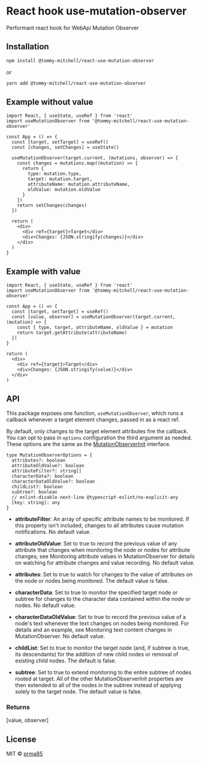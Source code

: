 # React hook use-mutation-observer

Performant react hook for WebApi Mutation Observer

## Installation

```bash
npm install @tommy-mitchell/react-use-mutation-observer
```

or

```bash
yarn add @tommy-mitchell/react-use-mutation-observer
```

## Example without value

```tsx
import React, { useState, useRef } from 'react'
import useMutationObserver from '@tommy-mitchell/react-use-mutation-observer'

const App = () => {
  const [target, setTarget] = useRef()
  const [changes, setChanges] = useState()

  useMutationObserver(target.current, (mutations, observer) => {
    const changes = mutations.map((mutation) => {
      return {
        type: mutation.type,
        target: mutation.target,
        attributeName: mutation.attributeName,
        oldValue: mutation.oldValue
      }
    })
    return setChanges(changes)
  })

  return (
    <div>
      <div ref={target}>Target</div>
      <div>Changes: {JSON.stringify(changes)}</div>
    </div>
  )
}
```

## Example with value

```tsx
import React, { useState, useRef } from 'react'
import useMutationObserver from '@tommy-mitchell/react-use-mutation-observer'

const App = () => {
  const [target, setTarget] = useRef()
  const [value, observer] = useMutationObserver(target.current, (mutation) => {
    const { type, target, attributeName, oldValue } = mutation
    return target.getAttribute(attributeName)
  })
}

return (
  <div>
    <div ref={target}>Target</div>
    <div>Changes: {JSON.stringify(value)}</div>
  </div>
)
```

## API

This package exposes one function, `useMutationObserver`, which runs a callback whenever a target element changes, passed in as a react ref.

By default, only changes to the target element attributes fire the callback. You can opt to pass in `options` configuration the third argument as needed. These options are the same as the [MutationObserverInit](https://developer.mozilla.org/en-US/docs/Web/API/MutationObserverInit) interface.

```tsx
type MutationObserverOptions = {
  attributes?: boolean
  attributeOldValue?: boolean
  attributeFilter?: string[]
  characterData?: boolean
  characterDataOldValue?: boolean
  childList?: boolean
  subtree?: boolean
  // eslint-disable-next-line @typescript-eslint/no-explicit-any
  [key: string]: any
}
```

- **attributeFilter**: An array of specific attribute names to be monitored. If this property isn't included, changes to all attributes cause mutation notifications. No default value.

- **attributeOldValue**: Set to true to record the previous value of any attribute that changes when monitoring the node or nodes for attribute changes; see Monitoring attribute values in MutationObserver for details on watching for attribute changes and value recording. No default value.

- **attributes**: Set to true to watch for changes to the value of attributes on the node or nodes being monitored. The default value is false.

- **characterData**: Set to true to monitor the specified target node or subtree for changes to the character data contained within the node or nodes. No default value.

- **characterDataOldValue**: Set to true to record the previous value of a node's text whenever the text changes on nodes being monitored. For details and an example, see Monitoring text content changes in MutationObserver. No default value.

- **childList**: Set to true to monitor the target node (and, if subtree is true, its descendants) for the addition of new child nodes or removal of existing child nodes. The default is false.

- **subtree**: Set to true to extend monitoring to the entire subtree of nodes rooted at target. All of the other MutationObserverInit properties are then extended to all of the nodes in the subtree instead of applying solely to the target node. The default value is false.

### Returns

[value, observer]

## License

MIT  © [prma85](github.com/prma85)
